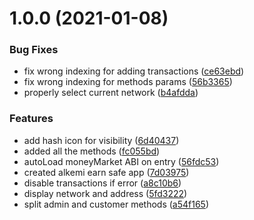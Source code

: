 # 1.0.0 (2021-01-08)


### Bug Fixes

* fix wrong indexing for adding transactions ([ce63ebd](https://bitbucket.org/project-alkemi/alkemi-earn-safe-app/commits/ce63ebdd988eb5c4ea281b196208294fa311911a))
* fix wrong indexing for methods params ([56b3365](https://bitbucket.org/project-alkemi/alkemi-earn-safe-app/commits/56b33651f42955a6c5d831d6dec2ef74b4be410d))
* properly select current network ([b4afdda](https://bitbucket.org/project-alkemi/alkemi-earn-safe-app/commits/b4afdda1fe33676886c8b87a3341678d00a0804e))


### Features

* add hash icon for visibility ([6d40437](https://bitbucket.org/project-alkemi/alkemi-earn-safe-app/commits/6d40437ccd3efeea33987af371c725f9bb5e1498))
* added all the methods ([fc055bd](https://bitbucket.org/project-alkemi/alkemi-earn-safe-app/commits/fc055bd2fe87fe63f99972baaefbd016dbc16b71))
* autoLoad moneyMarket ABI on entry ([56fdc53](https://bitbucket.org/project-alkemi/alkemi-earn-safe-app/commits/56fdc53032906f4d80e9c5a41512462300c8676f))
* created alkemi earn safe app ([7d03975](https://bitbucket.org/project-alkemi/alkemi-earn-safe-app/commits/7d039754290222ea3169fcae46d8e6eb6baade58))
* disable transactions if error ([a8c10b6](https://bitbucket.org/project-alkemi/alkemi-earn-safe-app/commits/a8c10b6332c5b7097805dc0ba40cf501c8c50fa9))
* display network and address ([5fd3222](https://bitbucket.org/project-alkemi/alkemi-earn-safe-app/commits/5fd32220b7d9053308e8c1cf3ee9febf39ddd4a4))
* split admin and customer methods ([a54f165](https://bitbucket.org/project-alkemi/alkemi-earn-safe-app/commits/a54f165c5eb89ad6349dafc434b8b62c607b40a2))
